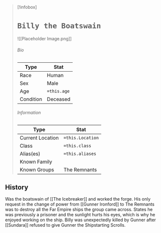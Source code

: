 > [!infobox]
> # `Billy the Boatswain` 
> ![[Placeholder Image.png]]
> ###### Bio
> Type |  Stat |
> ---|---|
> Race | Human | 
> Sex | Male | 
> Age | `=this.age` |
> Condition | Deceased |
> ######  Information
> Type |  Stat |
> ---|---|
> Current Location | `=this.Location` |
> Class | `=this.class` |
> Alias(es) | `=this.aliases` |
> Known Family | |
> Known Groups | The Remnants |
 
## History
Was the boatswain of [[The Icebreaker]] and worked the forge. His only request in the change of power from [[Gunner Ironford]] to The Remnants was to destroy all the Far Empire ships the group came across. States he was previously a prisoner and the sunlight hurts his eyes, which is why he enjoyed working on the ship. Billy was unexpectedly killed by Gunner after [[Sundara]] refused to give Gunner the Shipstarting Scrolls.